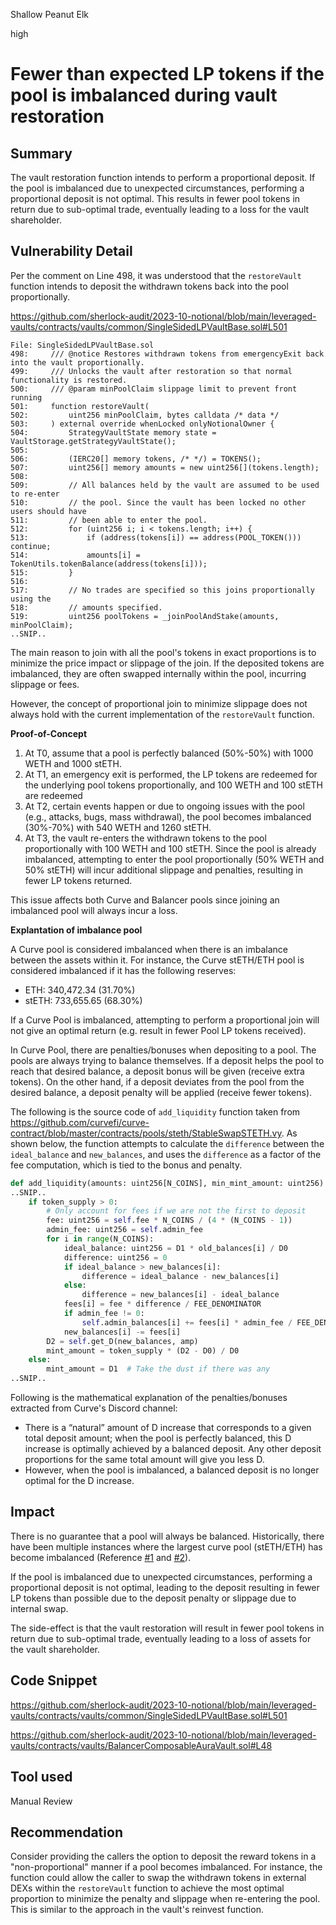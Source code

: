 Shallow Peanut Elk

high

# Fewer than expected LP tokens if the pool is imbalanced during vault restoration

## Summary

The vault restoration function intends to perform a proportional deposit. If the pool is imbalanced due to unexpected circumstances, performing a proportional deposit is not optimal. This results in fewer pool tokens in return due to sub-optimal trade, eventually leading to a loss for the vault shareholder.

## Vulnerability Detail

Per the comment on Line 498, it was understood that the `restoreVault` function intends to deposit the withdrawn tokens back into the pool proportionally.

https://github.com/sherlock-audit/2023-10-notional/blob/main/leveraged-vaults/contracts/vaults/common/SingleSidedLPVaultBase.sol#L501

```solidity
File: SingleSidedLPVaultBase.sol
498:     /// @notice Restores withdrawn tokens from emergencyExit back into the vault proportionally.
499:     /// Unlocks the vault after restoration so that normal functionality is restored.
500:     /// @param minPoolClaim slippage limit to prevent front running
501:     function restoreVault(
502:         uint256 minPoolClaim, bytes calldata /* data */
503:     ) external override whenLocked onlyNotionalOwner {
504:         StrategyVaultState memory state = VaultStorage.getStrategyVaultState();
505: 
506:         (IERC20[] memory tokens, /* */) = TOKENS();
507:         uint256[] memory amounts = new uint256[](tokens.length);
508: 
509:         // All balances held by the vault are assumed to be used to re-enter
510:         // the pool. Since the vault has been locked no other users should have
511:         // been able to enter the pool.
512:         for (uint256 i; i < tokens.length; i++) {
513:             if (address(tokens[i]) == address(POOL_TOKEN())) continue;
514:             amounts[i] = TokenUtils.tokenBalance(address(tokens[i]));
515:         }
516: 
517:         // No trades are specified so this joins proportionally using the
518:         // amounts specified.
519:         uint256 poolTokens = _joinPoolAndStake(amounts, minPoolClaim);
..SNIP..
```

The main reason to join with all the pool's tokens in exact proportions is to minimize the price impact or slippage of the join. If the deposited tokens are imbalanced, they are often swapped internally within the pool, incurring slippage or fees.

However, the concept of proportional join to minimize slippage does not always hold with the current implementation of the `restoreVault` function.

**Proof-of-Concept**

1) At T0, assume that a pool is perfectly balanced (50%-50%) with 1000 WETH and 1000 stETH.
2) At T1, an emergency exit is performed, the LP tokens are redeemed for the underlying pool tokens proportionally, and 100 WETH and 100 stETH are redeemed
3) At T2, certain events happen or due to ongoing issues with the pool (e.g., attacks, bugs, mass withdrawal), the pool becomes imbalanced (30%-70%) with 540 WETH and 1260 stETH.
4) At T3, the vault re-enters the withdrawn tokens to the pool proportionally with 100 WETH and 100 stETH. Since the pool is already imbalanced, attempting to enter the pool proportionally (50% WETH and 50% stETH) will incur additional slippage and penalties, resulting in fewer LP tokens returned.

This issue affects both Curve and Balancer pools since joining an imbalanced pool will always incur a loss.

**Explantation of imbalance pool**

A Curve pool is considered imbalanced when there is an imbalance between the assets within it. For instance, the Curve stETH/ETH pool is considered imbalanced if it has the following reserves:

- ETH: 340,472.34 (31.70%)
- stETH: 733,655.65 (68.30%)

If a Curve Pool is imbalanced, attempting to perform a proportional join will not give an optimal return (e.g. result in fewer Pool LP tokens received).

In Curve Pool, there are penalties/bonuses when depositing to a pool. The pools are always trying to balance themselves. If a deposit helps the pool to reach that desired balance, a deposit bonus will be given (receive extra tokens). On the other hand, if a deposit deviates from the pool from the desired balance, a deposit penalty will be applied (receive fewer tokens).

The following is the source code of `add_liquidity` function taken from https://github.com/curvefi/curve-contract/blob/master/contracts/pools/steth/StableSwapSTETH.vy. As shown below, the function attempts to calculate the `difference` between the `ideal_balance` and `new_balances`, and uses the `difference` as a factor of the fee computation, which is tied to the bonus and penalty.

```python
def add_liquidity(amounts: uint256[N_COINS], min_mint_amount: uint256) -> uint256:
..SNIP..
    if token_supply > 0:
        # Only account for fees if we are not the first to deposit
        fee: uint256 = self.fee * N_COINS / (4 * (N_COINS - 1))
        admin_fee: uint256 = self.admin_fee
        for i in range(N_COINS):
            ideal_balance: uint256 = D1 * old_balances[i] / D0
            difference: uint256 = 0
            if ideal_balance > new_balances[i]:
                difference = ideal_balance - new_balances[i]
            else:
                difference = new_balances[i] - ideal_balance
            fees[i] = fee * difference / FEE_DENOMINATOR
            if admin_fee != 0:
                self.admin_balances[i] += fees[i] * admin_fee / FEE_DENOMINATOR
            new_balances[i] -= fees[i]
        D2 = self.get_D(new_balances, amp)
        mint_amount = token_supply * (D2 - D0) / D0
    else:
        mint_amount = D1  # Take the dust if there was any
..SNIP..
```

Following is the mathematical explanation of the penalties/bonuses extracted from Curve's Discord channel:

- There is a “natural” amount of D increase that corresponds to a given total deposit amount; when the pool is perfectly balanced, this D increase is optimally achieved by a balanced deposit. Any other deposit proportions for the same total amount will give you less D.
- However, when the pool is imbalanced, a balanced deposit is no longer optimal for the D increase.

## Impact

There is no guarantee that a pool will always be balanced. Historically, there have been multiple instances where the largest curve pool (stETH/ETH) has become imbalanced (Reference [#1](https://twitter.com/LidoFinance/status/1437124281150935044) and [#2](https://www.coindesk.com/markets/2022/06/17/biggest-steth-pool-almost-empty-complicating-exit-for-would-be-sellers/)).

If the pool is imbalanced due to unexpected circumstances, performing a proportional deposit is not optimal, leading to the deposit resulting in fewer LP tokens than possible due to the deposit penalty or slippage due to internal swap.

The side-effect is that the vault restoration will result in fewer pool tokens in return due to sub-optimal trade, eventually leading to a loss of assets for the vault shareholder.

## Code Snippet

https://github.com/sherlock-audit/2023-10-notional/blob/main/leveraged-vaults/contracts/vaults/common/SingleSidedLPVaultBase.sol#L501

https://github.com/sherlock-audit/2023-10-notional/blob/main/leveraged-vaults/contracts/vaults/BalancerComposableAuraVault.sol#L48

## Tool used

Manual Review

## Recommendation

Consider providing the callers the option to deposit the reward tokens in a "non-proportional" manner if a pool becomes imbalanced. For instance, the function could allow the caller to swap the withdrawn tokens in external DEXs within the `restoreVault` function to achieve the most optimal proportion to minimize the penalty and slippage when re-entering the pool. This is similar to the approach in the vault's reinvest function.